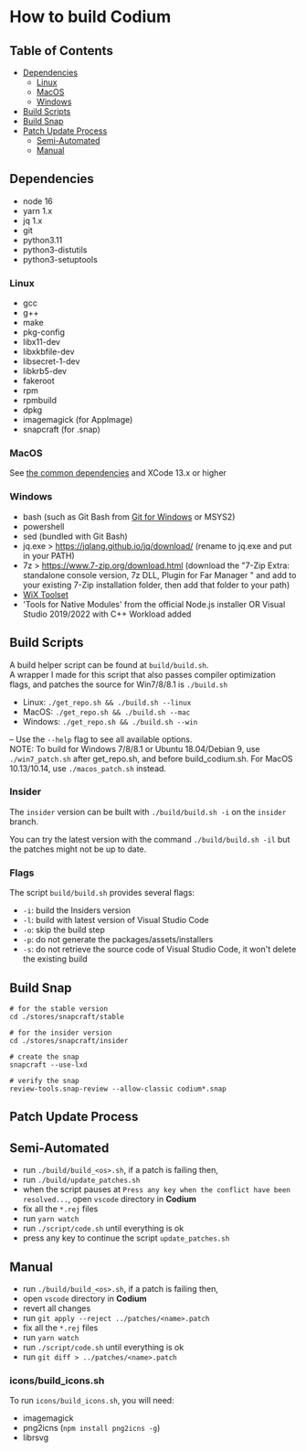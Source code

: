 # How to build Codium

## Table of Contents

- [Dependencies](#dependencies)
  - [Linux](#dependencies-linux)
  - [MacOS](#dependencies-macos)
  - [Windows](#dependencies-windows)
- [Build Scripts](#build-scripts)
- [Build Snap](#build-snap)
- [Patch Update Process](#patch-update-process)
  - [Semi-Automated](#patch-update-process-semiauto)
  - [Manual](#patch-update-process-manual)

## <a id="dependencies"></a>Dependencies

- node 16
- yarn 1.x
- jq 1.x
- git
- python3.11
- python3-distutils
- python3-setuptools

### <a id="dependencies-linux"></a>Linux

- gcc
- g++
- make
- pkg-config
- libx11-dev
- libxkbfile-dev
- libsecret-1-dev
- libkrb5-dev
- fakeroot
- rpm
- rpmbuild
- dpkg
- imagemagick (for AppImage)
- snapcraft (for .snap)

### <a id="dependencies-macos"></a>MacOS

See [the common dependencies](#dependencies) and XCode 13.x or higher

### <a id="dependencies-windows"></a>Windows

- bash (such as Git Bash from [Git for Windows](https://gitforwindows.org/) or MSYS2)
- powershell
- sed (bundled with Git Bash)
- jq.exe > https://jqlang.github.io/jq/download/ (rename to jq.exe and put in your PATH)
- 7z > https://www.7-zip.org/download.html (download the "7-Zip Extra: standalone console version, 7z DLL, Plugin for Far Manager
" and add to your existing 7-Zip installation folder, then add that folder to your path)
- [WiX Toolset](http://wixtoolset.org/releases/)
- 'Tools for Native Modules' from the official Node.js installer OR Visual Studio 2019/2022 with C++ Workload added

## <a id="build-scripts"></a>Build Scripts

A build helper script can be found at `build/build.sh`.  
A wrapper I made for this script that also passes compiler optimization flags, and patches the source for Win7/8/8.1 is `./build.sh`

- Linux: `./get_repo.sh && ./build.sh --linux`
- MacOS: `./get_repo.sh && ./build.sh --mac`
- Windows: `./get_repo.sh && ./build.sh --win`

 &ndash; Use the `--help` flag to see all available options.  
NOTE: To build for Windows 7/8/8.1 or Ubuntu 18.04/Debian 9, use `./win7_patch.sh` after get_repo.sh, and before build_codium.sh. For MacOS 10.13/10.14, use `./macos_patch.sh` instead.

### Insider

The `insider` version can be built with `./build/build.sh -i` on the `insider` branch.

You can try the latest version with the command `./build/build.sh -il` but the patches might not be up to date.

### Flags

The script `build/build.sh` provides several flags:

- `-i`: build the Insiders version
- `-l`: build with latest version of Visual Studio Code
- `-o`: skip the build step
- `-p`: do not generate the packages/assets/installers
- `-s`: do not retrieve the source code of Visual Studio Code, it won't delete the existing build

## <a id="build-snap"></a>Build Snap

```
# for the stable version
cd ./stores/snapcraft/stable

# for the insider version
cd ./stores/snapcraft/insider

# create the snap
snapcraft --use-lxd

# verify the snap
review-tools.snap-review --allow-classic codium*.snap
```

## <a id="patch-update-process"></a>Patch Update Process

## <a id="patch-update-process-semiauto"></a>Semi-Automated

- run `./build/build_<os>.sh`, if a patch is failing then,
- run `./build/update_patches.sh`
- when the script pauses at `Press any key when the conflict have been resolved...`, open `vscode` directory in **Codium**
- fix all the `*.rej` files
- run `yarn watch`
- run `./script/code.sh` until everything is ok
- press any key to continue the script `update_patches.sh`

## <a id="patch-update-process-manual"></a>Manual

- run `./build/build_<os>.sh`, if a patch is failing then,
- open `vscode` directory in **Codium**
- revert all changes
- run `git apply --reject ../patches/<name>.patch`
- fix all the `*.rej` files
- run `yarn watch`
- run `./script/code.sh` until everything is ok
- run `git diff > ../patches/<name>.patch`

### <a id="icons"></a>icons/build_icons.sh

To run `icons/build_icons.sh`, you will need:

- imagemagick
- png2icns (`npm install png2icns -g`)
- librsvg
